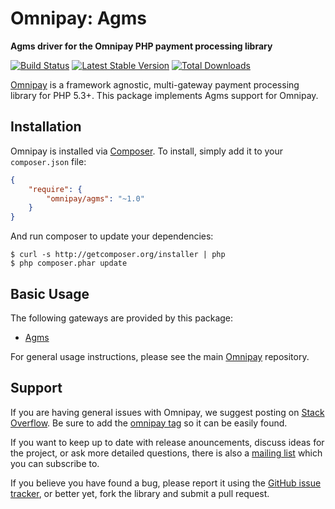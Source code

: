 # Omnipay: Agms

**Agms driver for the Omnipay PHP payment processing library**

[![Build Status](https://travis-ci.org/agmscode/omnipay-agms.png?branch=master)](https://travis-ci.org/agmscode/omnipay-agms)
[![Latest Stable Version](https://poser.pugx.org/omnipay/agms/version.png)](https://packagist.org/packages/omnipay/agms)
[![Total Downloads](https://poser.pugx.org/omnipay/agms/d/total.png)](https://packagist.org/packages/omnipay/agms)

[Omnipay](https://github.com/agmscode/omnipay) is a framework agnostic, multi-gateway payment
processing library for PHP 5.3+. This package implements Agms support for Omnipay.

## Installation

Omnipay is installed via [Composer](http://getcomposer.org/). To install, simply add it
to your `composer.json` file:

```json
{
    "require": {
        "omnipay/agms": "~1.0"
    }
}
```

And run composer to update your dependencies:

    $ curl -s http://getcomposer.org/installer | php
    $ php composer.phar update

## Basic Usage

The following gateways are provided by this package:

* [Agms](http://onlinepaymentprocessing.com/)

For general usage instructions, please see the main [Omnipay](https://github.com/agmscode/omnipay)
repository.

## Support

If you are having general issues with Omnipay, we suggest posting on
[Stack Overflow](http://stackoverflow.com/). Be sure to add the
[omnipay tag](http://stackoverflow.com/questions/tagged/omnipay) so it can be easily found.

If you want to keep up to date with release anouncements, discuss ideas for the project,
or ask more detailed questions, there is also a [mailing list](https://groups.google.com/forum/#!forum/omnipay) which
you can subscribe to.

If you believe you have found a bug, please report it using the [GitHub issue tracker](https://github.com/agms/omnipay-agms/issues),
or better yet, fork the library and submit a pull request.
